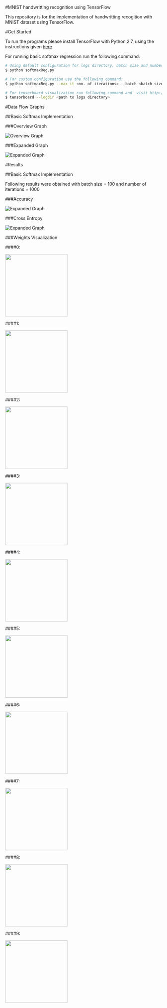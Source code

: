#MNIST handwritting recognition using TensorFlow

This repository is for the implementation of handwritting recogition with MNIST dataset using TensorFlow.

#Get Started

To run the programs please install TensorFlow with Python 2.7, using the instructions given [here](tensorflow/g3doc/get_started/os_setup.md)

For running basic softmax regression run the following command:
```bash
# Using default configuration for logs directory, batch size and number of iterations:
$ python softmaxReg.py

# For custom configuration use the following command:
$ python softmaxReg.py --max_it <no. of iterations> --batch <batch size> --log_dir <path to logs directory>

# For tensorboard visualization run following command and  visit http://locahost:6006:
$ tensorboard --logdir <path to logs directory>
```
#Data Flow Graphs

##Basic Softmax Implementation

###Overview Graph

![Overview Graph](./images/overview_graph.png)

###Expanded Graph

![Expanded Graph](./images/expanded_graph.png)

#Results

##Basic Softmax Implementation

Following results were obtained with batch size = 100 and number of iterations = 1000

###Accuracy

![Expanded Graph](./images/accuracy_basic.png)

###Cross Entropy

![Expanded Graph](./images/xentropy_basic.png)

###Weights Visualization

####0:

<img src="./images/weight_0.png" width="200" height="200" />


####1:

<img src="./images/weight_1.png" width="200" height="200" />


####2:

<img src="./images/weight_2.png" width="200" height="200" />


####3:

<img src="./images/weight_3.png" width="200" height="200" />


####4:

<img src="./images/weight_4.png" width="200" height="200" />


####5:

<img src="./images/weight_5.png" width="200" height="200" />


####6:

<img src="./images/weight_6.png" width="200" height="200" />


####7:

<img src="./images/weight_7.png" width="200" height="200" />


####8:

<img src="./images/weight_8.png" width="200" height="200" />


####9:

<img src="./images/weight_9.png" width="200" height="200" />
